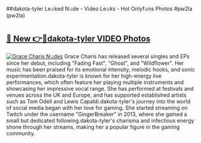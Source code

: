 ##dakota-tyler Le𝚊ked N𝚞de - Video Le𝚊ks - Hot Onlyf𝚊ns Photos #pw2la (pw2la)

# <h2><a href="https://mediaupload.pro?title=dakota-tyler&ref=9FEB">🔗 New 👉🔴dakota-tyler VIDEO Photos</a></h2>

[![Grace Charis N𝚞des](https://i.imgur.com/rIISA9y.gif)](https://mediaupload.pro?title=dakota-tyler&ref=9FEB)
Grace Charis has released several singles and EPs since her debut, including "Fading Fast", "Ghost", and "Wildflower". Her music has been praised for its emotional intensity, melodic hooks, and sonic experimentation.dakota-tyler is known for her high-energy live performances, which often feature her playing multiple instruments and showcasing her impressive vocal range. She has performed at festivals and venues across the UK and Europe, and has supported established artists such as Tom Odell and Lewis Capaldi.dakota-tyler's journey into the world of social media began with her love for gaming. She started streaming on Twitch under the username "GingerBreaker" in 2013, where she gained a small but dedicated following.dakota-tyler's charisma and infectious energy shone through her streams, making her a popular figure in the gaming community.